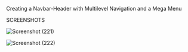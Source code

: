 Creating a Navbar-Header with Multilevel Navigation and a Mega Menu 


SCREENSHOTS

![Screenshot (221)](https://user-images.githubusercontent.com/60930188/205491134-cdb226e8-13d2-40d3-ac5c-d1f191899653.png)

![Screenshot (222)](https://user-images.githubusercontent.com/60930188/205491141-66b69016-dc88-4e93-9cf7-62b6e808363e.png)
